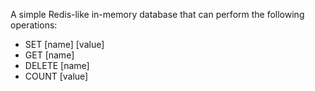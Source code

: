 A simple Redis-like in-memory database that can perform the following operations:

- SET [name] [value]
- GET [name]
- DELETE [name]
- COUNT [value]
